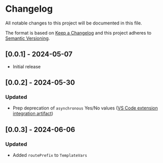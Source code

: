 # Changelog

All notable changes to this project will be documented in this file.

The format is based on [Keep a Changelog](https://keepachangelog.com/en/1.0.0) and this project adheres to [Semantic Versioning](https://semver.org/spec/v2.0.0.html).

## [0.0.1] - 2024-05-07

- Initial release

## [0.0.2] - 2024-05-30

### Updated

- Prep deprecation of `asynchronous` Yes/No values ([VS Code extension integration artifact](https://github.com/lambda-lambda-lambda/vscode-extension/blob/master/src/extension.ts#L70))

## [0.0.3] - 2024-06-06

### Updated

- Added `routePrefix` to `TemplateVars`
